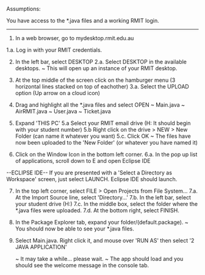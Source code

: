 Assumptions:

You have access to the *.java files and a working RMIT login.







**********************************************
1.   In a web browser, go to mydesktop.rmit.edu.au

1.a. Log in with your RMIT credentials.


2.   In the left bar, select DESKTOP
2.a. Select DESKTOP in the available desktops.
        ~ This will open up an instance of your RMIT desktop.

3.   At the top middle of the screen click on the hamburger menu (3 horizontal lines stacked on top of eachother)
3.a. Select the UPLOAD option (Up arrow on a cloud icon)

4.   Drag and highlight all the *.java files and select OPEN
        ~ Main.java
        ~ AirRMIT.java
        ~ User.java
        ~ Ticket.java

5.   Expand 'THIS PC'
5.a  Select your RMIT email drive (H: It should begin with your student number)
5.b  Right click on the drive > NEW > New Folder (can name it whatever you want)
5.c. Click OK
        ~ The files have now been uploaded to the 'New Folder' (or whatever you have named it)

6.   Click on the Window Icon in the bottom left corner. 
6.a. In the pop up list of applications, scroll down to E and open Eclipse IDE

--ECLIPSE IDE--
If you are presented with a 'Select a Directory as Workspace' screen, just select LAUNCH.
Eclipse IDE should launch.

7.   In the top left corner, select FILE > Open Projects from File System...
7.a. At the Import Source line, select 'Directory...'
7.b. In the left bar, select your student drive (H:\)
7.c. In the middle box, select the folder where the *.java files were uploaded. 
7.d. At the bottom right, select FINISH.

8.   In the Package Explorer tab, expand your folder/(default.package).
         ~ You should now be able to see your *.java files.

9.   Select Main.java. Right click it, and mouse over 'RUN AS' then select '2 JAVA APPLICATION'

      ~ It may take a while... please wait.
      ~ The app should load and you should see the welcome message in the console tab.
